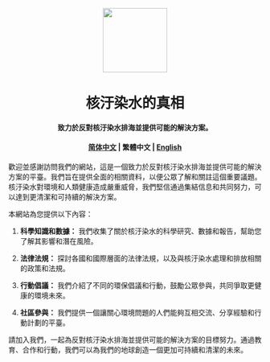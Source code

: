<p align="center">
    <img height="128" src='https://Nuc.PJ568.eu.org/zh-Hans-CN/favicon.svg'/>
</p>
<h1 align="center">
    核汙染水的真相
</h1>
<h4 align="center">
    致力於反對核汙染水排海並提供可能的解決方案。
</h4>
<h4 align="center">
    <a href="README.md">简体中文</a> |
     繁體中文 |
    <a href="README_EN.md"> English</a>
</h4>

歡迎並感謝訪問我們的網站，這是一個致力於反對核汙染水排海並提供可能的解決方案的平臺。我們旨在提供全面的相關資料，以便公眾了解和關註這個重要議題。核汙染水對環境和人類健康造成嚴重威脅，我們堅信通過集結信息和共同努力，可以達到更清潔和可持續的解決方案。

本網站為您提供以下內容：

1. **科學知識和數據：** 我們收集了關於核汙染水的科學研究、數據和報告，幫助您了解其影響和潛在風險。

2. **法律法規：** 探討各國和國際層面的法律法規，以及與核汙染水處理和排放相關的政策和法規。

3. **行動倡議：** 我們介紹了不同的環保倡議和行動，鼓勵公眾參與，共同爭取更健康的環境未來。

4. **社區參與：** 我們提供一個讓關心環境問題的人們能夠互相交流、分享經驗和行動計劃的平臺。

請加入我們，一起為反對核汙染水排海並提供可能的解決方案的目標努力。通過教育、合作和行動，我們可以為我們的地球創造一個更加可持續和清潔的未來。
